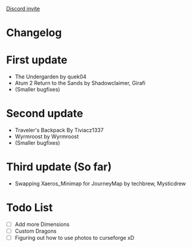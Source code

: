 [Discord invite](https://discord.gg/tGyZvxcpPb)

# Changelog

# First update
- The Undergarden by quek04
- Atum 2 Return to the Sands by Shadowclaimer, Girafi
- (Smaller bugfixes)

# Second update
- Traveler's Backpack By Tiviacz1337
- Wyrmroost by Wyrmroost
- (Smaller bugfixes)

# Third update (So far)
- Swapping Xaeros_Minimap for JourneyMap by techbrew, Mysticdrew

# Todo List
- [ ] Add more Dimensions
- [ ] Custom Dragons
- [ ] Figuring out how to use photos to curseforge xD
